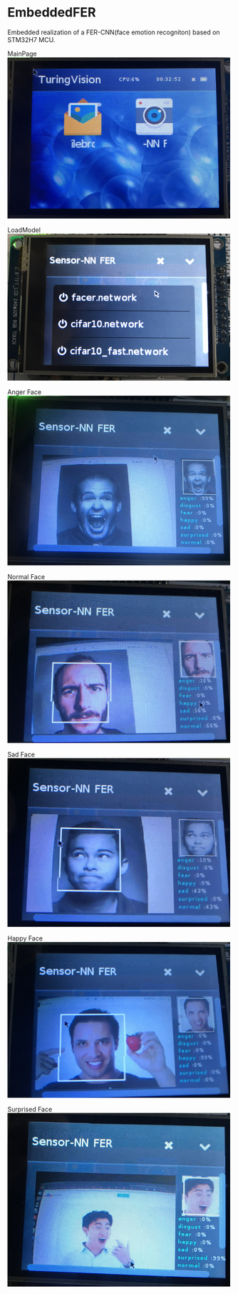 # EmbeddedFER
Embedded realization of a FER-CNN(face emotion recogniton) based on STM32H7 MCU.

MainPage
<img src="https://github.com/sudashannon/EmbeddedFER/blob/master/Result/8.png" width="500" alt="主界面">

LoadModel
<img src="https://github.com/sudashannon/EmbeddedFER/blob/master/Result/9.png" width="500" alt="加载模型">

Anger Face
<img src="https://github.com/sudashannon/EmbeddedFER/blob/master/Result/3.png" width="500" alt="生气">

Normal Face
<img src="https://github.com/sudashannon/EmbeddedFER/blob/master/Result/4.png" width="500" alt="普通">

Sad Face
<img src="https://github.com/sudashannon/EmbeddedFER/blob/master/Result/5.png" width="500" alt="难过">

Happy Face
<img src="https://github.com/sudashannon/EmbeddedFER/blob/master/Result/6.png" width="500" alt="开心">

Surprised Face
<img src="https://github.com/sudashannon/EmbeddedFER/blob/master/Result/7.png" width="500" alt="惊讶">
